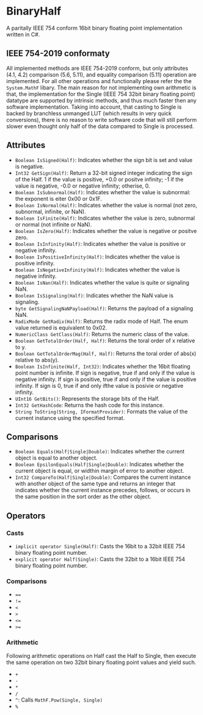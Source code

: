# BinaryHalf
A paritally IEEE 754 conform 16bit binary floating point implementation written in C#.

## IEEE 754-2019 conformaty
All implemented methods are IEEE 754-2019 conform, but only attributes (4.1, 4.2) comparison (5.6, 5.11), and equality comparison (5.11) operation are implemented. For all other operations and functionally please refer the the `System.MathF` libary. The main reason for not implementing own arithmetic is that, the implementation for the Single (IEEE 754 32bit binary floating point) datatype are supported by intrinsic methods, and thus much faster then any software implementation. Taking into account, that casting to Single is backed by branchless unmanged LUT (which results in very quick conversions), there is no reason to write software code that will still perform slower even thought only half of the data compared to Single is processed.

## Attributes
* `Boolean IsSigned(Half)`: Indicates whether the sign bit is set and value is negative.
* `Int32 GetSign(Half)`: Return a 32-bit signed integer indicating the sign of the Half.
  1 if the value is positive, +0.0 or positve infinity;
  -1 if the value is negative, -0.0 or negative infinity;
  otherise, 0.
* `Boolean IsSubnormal(Half)`: Indicates whether the value is subnormal: the exponent is eiter 0x00 or 0x1F.
* `Boolean IsNormal(Half)`: Indicates whether the value is normal (not zero, subnormal, infinite, or NaN).
* `Boolean IsFinite(Half)`: Indicates whether the value is zero, subnormal or normal (not infinite or NaN).
* `Boolean IsZero(Half)`: Indicates whether the value is negative or positve zero.
* `Boolean IsInfinity(Half)`: Indicates whether the value is positive or negative infinity.
* `Boolean IsPositiveInfinity(Half)`: Indicates whether the value is positive infinity.
* `Boolean IsNegativeInfinity(Half)`: Indicates whether the value is negative infinity.
* `Boolean IsNan(Half)`: Indicates whether the value is quite or signaling NaN.
* `Boolean IsSignaling(Half)`: Indicates whether the NaN value is signaling.
* `byte GetSignalingNaNPayload(Half)`: Returns the payload of a signaling NaN.
* `RadixMode GetRadix(Half)`: Returns the radix mode of Half. The enum value returned is equivalent to 0x02.
* `NumericClass GetClass(Half)`: Returns the numeric class of the value.
* `Boolean GetTotalOrder(Half, Half)`: Returns the toral order of x relative to y.
* `Boolean GetTotalOrderMag(Half, Half)`: Returns the toral order of abs(x) relative to abs(y).
* `Boolean IsInfinite(Half, Int32)`: Indicates whether the 16bit floating point number is infinite.
  If sign is negative, true if and only if the value is negative infinity.
  If sign is positive, true if and only if the value is positive infinity.
  If sign is 0, true if and only ifthe value is posivie or negative infinity.
* `UInt16 GetBits()`: Represents the storage bits of the Half.
* `Int32 GetHashCode`: Returns the hash code for this instance.
* `String ToString(String, IFormatProvider)`: Formats the value of the current instance using the specified format.

## Comparisons
* `Boolean Equals(Half|Single|Double)`: Indicates whether the current object is equal to another object.
* `Boolean EpsilonEquals(Half|Single|Double)`: Indicates whether the current object is equal, or widthin margin of error to another object.
* `Int32 CompareTo(Half|Single|Double)`: Compares the current instance with another object of the same type and returns an integer that indicates whether the current instance precedes, follows, or occurs in the same position in the sort order as the other object.

## Operators
### Casts
* `implicit operator Single(Half)`: Casts the 16bit to a 32bit IEEE 754 binary floating point number.
* `explicit operator Half(Single)`: Casts the 32bit to a 16bit IEEE 754 binary floating point number.
### Comparisons
* `==`
* `!=`
* `<`
* `>`
* `<=`
* `>=`
### Arithmetic
Following arithmetic operations on Half cast the Half to Single, then execute the same operation on two 32bit binary floating point values and yield such.
* `+`
* `-`
* `*`
* `/`
* `^`: Calls `MathF.Pow(Single, Single)`
* `%`
